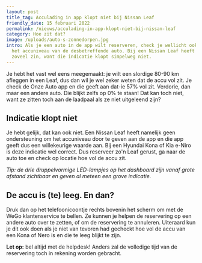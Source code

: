 ```yaml
---
layout: post
title_tag: Acculading in app klopt niet bij Nissan Leaf
friendly_date: 15 februari 2022
permalink: /nieuws/acculading-in-app-klopt-niet-bij-nissan-leaf
category: Hoe zit dat?
image: /uploads/auto-s-zonnedorpen.jpg
intro: Als je een auto in de app wilt reserveren, check je wellicht ook wel eens
  het accuniveau van de desbetreffende auto. Bij een Nissan Leaf heeft dat niet
  zoveel zin, want die indicatie klopt simpelweg niet.
---
```

Je hebt het vast wel eens meegemaakt: je wilt een slordige 80-90 km afleggen in een Leaf, dus dan wil je wel zeker weten dat de accu vol zit. Je check de Onze Auto app en die geeft aan dat-ie 57% vol zit. Verdorie, dan maar een andere auto. Die blijkt zelfs op 0% te staan! Dat kan toch niet, want ze zitten toch aan de laadpaal als ze niet uitgeleend zijn?

## Indicatie klopt niet

Je hebt gelijk, dat kan ook niet. Een Nissan Leaf heeft namelijk geen ondersteuning om het accuniveau door te geven aan de app en die app geeft dus een willekeurige waarde aan. Bij een Hyundai Kona of Kia e-Niro is deze indicatie wel correct. Dus reserveer zo'n Leaf gerust, ga naar de auto toe en check op locatie hoe vol de accu zit.

*Tip: de drie druppelvormige LED-lampjes op het dashboard zijn vanaf grote afstand zichtbaar en geven al meteen een grove indicatie.*

## De accu is (te) leeg. En dan?

Druk dan op het telefoonicoontje rechts bovenin het scherm om met de WeGo klantenservice te bellen. Ze kunnen je helpen de reservering op een andere auto over te zetten, of om de reservering te annuleren. Uiteraard kun je dit ook doen als je niet van tevoren had gecheckt hoe vol de accu van een Kona of Nero is en die te leeg blijkt te zijn.

**Let op:** bel altijd met de helpdesk! Anders zal de volledige tijd van de reservering toch in rekening worden gebracht.
